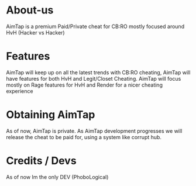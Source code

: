 # About-us
AimTap is a premium Paid/Private cheat for CB:RO mostly focused around HvH (Hacker vs Hacker)
# Features
AimTap will keep up on all the latest trends with CB:RO cheating, AimTap will have features for both HvH and Legit/Closet Cheating.
AimTap will focus mostly on Rage features for HvH and Render for a nicer cheating experience
# Obtaining AimTap
As of now, AimTap is private. As AimTap development progresses we will release the cheat to be paid for, using a system like corrupt hub.
# Credits / Devs
As of now Im the only DEV (PhoboLogical)
